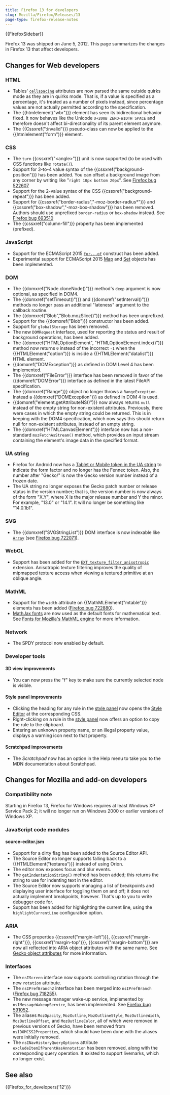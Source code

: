 ```yaml
---
title: Firefox 13 for developers
slug: Mozilla/Firefox/Releases/13
page-type: firefox-release-notes
---
```


{{FirefoxSidebar}}

Firefox 13 was shipped on June 5, 2012. This page summarizes the changes in Firefox 13 that affect developers.

## Changes for Web developers

### HTML

- Tables' [`cellspacing`](/en-US/docs/Web/HTML/Element/table#cellspacing) attributes are now parsed the same outside quirks mode as they are in quirks mode. That is, if a value is specified as a percentage, it's treated as a number of pixels instead, since percentage values are not actually permitted according to the specification.
- The {{htmlelement("wbr")}} element has seen its bidirectional behavior fixed. It now behaves like the Unicode `U+200B ZERO-WIDTH SPACE` and therefore doesn't affect bi-directionality of its parent element anymore.
- The {{Cssxref(":invalid")}} pseudo-class can now be applied to the {{htmlelement("form")}} element.

### CSS

- The `turn` {{cssxref("&lt;angle&gt;")}} unit is now supported (to be used with CSS functions like `rotate()`).
- Support for 3-to-4 value syntax of the {{cssxref("background-position")}} has been added. You can offset a background image from any corner by writing like "`right 10px bottom 20px`". See [Firefox bug 522607](https://bugzil.la/522607)
- Support for the 2-value syntax of the CSS {{cssxref("background-repeat")}} has been added.
- Support for {{cssxref("border-radius","-moz-border-radius*")}} and {{cssxref("box-shadow","-moz-box-shadow")}} has been removed. Authors should use unprefixed `border-radius` or `box-shadow` instead. See [Firefox bug 693510](https://bugzil.la/693510)
- The {{cssxref("column-fill")}} property has been implemented (prefixed).

### JavaScript

- Support for the ECMAScript 2015 [`for...of`](/en-US/docs/Web/JavaScript/Reference/Statements/for...of) construct has been added.
- Experimental support for ECMAScript 2015 [Map](/en-US/docs/Web/JavaScript/Reference/Global_Objects/Map) and [Set](/en-US/docs/Web/JavaScript/Reference/Global_Objects/Set) objects has been implemented.

### DOM

- The {{domxref("Node.cloneNode()")}} method's `deep` argument is now optional, as specified in DOM4.
- The {{domxref("setTimeout()")}} and {{domxref("setInterval()")}} methods no longer pass an additional "lateness" argument to the callback routine.
- The {{domxref("Blob","Blob.mozSlice()")}} method has been unprefixed.
- Support for the {{domxref("Blob")}} constructor has been added.
- Support for `globalStorage` has been removed.
- The new `DOMRequest` interface, used for reporting the status and result of background operations, has been added.
- The {{domxref("HTMLOptionElement", "HTMLOptionElement.index()")}} method now returns `0` instead of the incorrect `-1` when the {{HTMLElement("option")}} is inside a {{HTMLElement("datalist")}} HTML element.
- {{domxref("DOMException")}} as defined in DOM Level 4 has been implemented.
- The {{domxref("FileError")}} interface has been removed in favor of the {{domxref("DOMError")}} interface as defined in the latest FileAPI specification.
- The {{domxref("Range")}} object no longer throws a `RangeException`. Instead a {{domxref("DOMException")}} as defined in DOM 4 is used.
- {{domxref("element.getAttributeNS()")}} now always returns `null` instead of the empty string for non-existent attributes. Previously, there were cases in which the empty string could be returned. This is in keeping with the DOM4 specification, which now says this should return null for non-existent attributes, instead of an empty string.
- The {{domxref("HTMLCanvasElement")}} interface now has a non-standard `mozFetchAsStream()` method, which provides an input stream containing the element's image data in the specified format.

### UA string

- Firefox for Android now has a [Tablet or Mobile token in the UA string](/en-US/docs/Gecko_user_agent_string_reference#mobile_and_tablet_indicators) to indicate the form factor and no longer has the Fennec token. Also, the number after "Gecko/" is now the Gecko version number instead of a frozen date.
- The UA string no longer exposes the Gecko patch number or release status in the version number; that is, the version number is now always of the form "X.Y", where X is the major release number and Y the minor. For example, "13.0" or "14.1". It will no longer be something like "14.0.1b1".

### SVG

- The {{domxref("SVGStringList")}} DOM interface is now indexable like [`Array`](/en-US/docs/Web/JavaScript/Reference/Global_Objects/Array) (see [Firefox bug 722071](https://bugzil.la/722071)).

### WebGL

- Support has been added for the [`EXT_texture_filter_anisotropic`](/en-US/docs/Web/API/WebGL_API/Using_Extensions#ext_texture_filter_anisotropic) extension. Anisotropic texture filtering improves the quality of mipmapped texture access when viewing a textured primitive at an oblique angle.

### MathML

- Support for the `width` attribute on {{MathMLElement("mtable")}} elements has been added ([Firefox bug 722880](https://bugzil.la/722880)).
- [MathJax fonts](https://docs.mathjax.org/en/latest/output/fonts.html) are now used as the default fonts for mathematical text. See [Fonts for Mozilla's MathML engine](/en-US/docs/Mozilla_MathML_Project/Fonts) for more information.

### Network

- The SPDY protocol now enabled by default.

### Developer tools

#### 3D view improvements

- You can now press the "f" key to make sure the currently selected node is visible.

#### Style panel improvements

- Clicking the heading for any rule in the [style panel](https://firefox-source-docs.mozilla.org/devtools-user/page_inspector/index.html#css-pane) now opens the [Style Editor](https://firefox-source-docs.mozilla.org/devtools-user/style_editor/index.html) at the corresponding CSS.
- Right-clicking on a rule in the [style panel](https://firefox-source-docs.mozilla.org/devtools-user/page_inspector/index.html#css-pane) now offers an option to copy the rule to the clipboard.
- Entering an unknown property name, or an illegal property value, displays a warning icon next to that property.

#### Scratchpad improvements

- The _Scratchpad_ now has an option in the Help menu to take you to the MDN documentation about Scratchpad.

## Changes for Mozilla and add-on developers

### Compatibility note

Starting in Firefox 13, Firefox for Windows requires at least Windows XP Service Pack 2; it will no longer run on Windows 2000 or earlier versions of Windows XP.

### JavaScript code modules

#### source-editor.jsm

- Support for a dirty flag has been added to the Source Editor API.
- The Source Editor no longer supports falling back to a {{HTMLElement("textarea")}} instead of using Orion.
- The editor now exposes focus and blur events.
- The [`getIndentationString()`](/en-US/docs/JavaScript_code_modules/source-editor.jsm#getIndentationString%28%29) method has been added; this returns the string to use for indenting text in the editor.
- The Source Editor now supports managing a list of breakpoints and displaying user interface for toggling them on and off; it does not actually implement breakpoints, however. That's up to you to write debugger code for.
- Support has been added for highlighting the current line, using the `highlightCurrentLine` configuration option.

### ARIA

- The CSS properties {{cssxref("margin-left")}}, {{cssxref("margin-right")}}, {{cssxref("margin-top")}}, {{cssxref("margin-bottom")}} are now all reflected into ARIA object attributes with the same name. See [Gecko object attributes](/en-US/docs/Accessibility/AT-APIs/Gecko/Attrs) for more information.

### Interfaces

- The `nsIScreen` interface now supports controlling rotation through the new `rotation` attribute.
- The `nsIPrefBranch2` interface has been merged into `nsIPrefBranch` ([Firefox bug 718255](https://bugzil.la/718255)).
- The new message manager wake-up service, implemented by `nsIMessageWakeupService`, has been implemented. See [Firefox bug 591052](https://bugzil.la/591052).
- The aliases `MozOpacity`, `MozOutline`, `MozOutlineStyle`, `MozOutlineWidth`, `MozOutlineOffset`, and `MozOutlineColor`, all of which were removed in previous versions of Gecko, have been removed from `nsIDOMCSS2Properties`, which should have been done with the aliases were initially removed.
- The `nsINavHistoryQueryOptions` attribute `excludeItemIfParentHasAnnotation` has been removed, along with the corresponding query operation. It existed to support livemarks, which no longer exist.

## See also

{{Firefox_for_developers('12')}}
